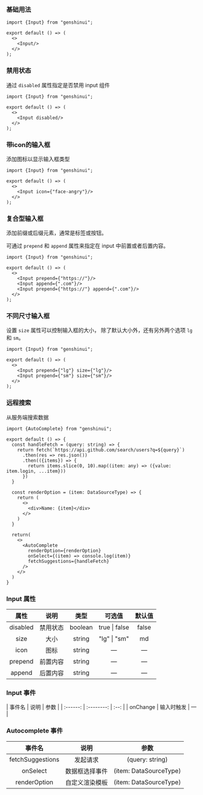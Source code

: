 ### 基础用法

```tsx
import {Input} from "genshinui";

export default () => (
  <>
    <Input/>
  </>
);
```

### 禁用状态

通过 `disabled` 属性指定是否禁用 input 组件

```tsx
import {Input} from "genshinui";

export default () => (
  <>
    <Input disabled/>
  </>
);

```

### 带icon的输入框

添加图标以显示输入框类型

```tsx
import {Input} from "genshinui";

export default () => (
  <>
    <Input icon={"face-angry"}/>
  </>
);
```

### 复合型输入框

添加前缀或后缀元素，通常是标签或按钮。

可通过 `prepend` 和 `append` 属性来指定在 input 中前置或者后置内容。

```tsx
import {Input} from "genshinui";

export default () => (
  <>
    <Input prepend={"https://"}/>
    <Input append={".com"}/>
    <Input prepend={"https://"} append={".com"}/>
  </>
);
```

### 不同尺寸输入框

设置 `size` 属性可以控制输入框的大小， 除了默认大小外，还有另外两个选项 `lg` 和 `sm`。

```tsx
import {Input} from "genshinui";

export default () => (
  <>
    <Input prepend={"lg"} size={"lg"}/>
    <Input prepend={"sm"} size={"sm"}/>
  </>
);
```

### 远程搜索

从服务端搜索数据

```tsx
import {AutoComplete} from "genshinui";

export default () => {
  const handleFetch = (query: string) => {
    return fetch(`https://api.github.com/search/users?q=${query}`)
      .then(res => res.json())
      .then(({items}) => {
        return items.slice(0, 10).map((item: any) => ({value: item.login, ...item}))
      })
  }

  const renderOption = (item: DataSourceType) => {
    return (
      <>
        <div>Name: {item}</div>
      </>
    )
  }
  
  return(
    <>
      <AutoComplete
        renderOption={renderOption}
        onSelect={(item) => console.log(item)}
        fetchSuggestions={handleFetch}
      />
    </>
  )
}
```

### Input 属性

|   属性   |   说明   |  类型   |    可选值     | 默认值 |
| :------: | :------: | :-----: | :-----------: | :----: |
| disabled | 禁用状态 | boolean | true \| false | false  |
|   size   |   大小   | string  | "lg" \| "sm"  |   md   |
|   icon   |   图标   | string  |       —       |   —    |
| prepend  | 前置内容 | string  |       —       |   —    |
|  append  | 后置内容 | string  |       —       |   —    |

### Input 事件

| 事件名 | 说明 | 参数 | | :------: | :--------: | :--: | | onChange | 输入时触发 | — |

### Autocomplete 事件

|      事件名      |      说明      |          参数          |
| :--------------: | :------------: | :--------------------: |
| fetchSuggestions |    发起请求    |    (query: string)     |
|     onSelect     | 数据框选择事件 | (item: DataSourceType) |
|   renderOption   | 自定义渲染模板 | (item: DataSourceType) |

